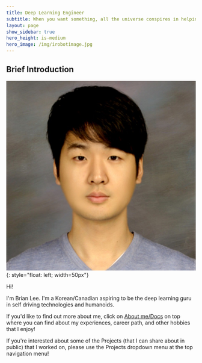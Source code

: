 ```yaml
---
title: Deep Learning Engineer
subtitle: When you want something, all the universe conspires in helping you to achieve it - The Alchemist
layout: page
show_sidebar: true
hero_height: is-medium
hero_image: /img/irobotimage.jpg
---
```


## Brief Introduction

![image](/img/profilepicsmall.jpeg#profilepicsmall){: style="float: left; width=50px"}



Hi!

I'm Brian Lee. I'm a Korean/Canadian aspiring to be the deep learning guru in self driving technologies and humanoids. 

If you'd like to find out more about me, click on [About me/Docs](/docs/) on top where you can find about my experiences, career path, and other hobbies that I enjoy!

If you're interested about some of the Projects (that I can share about in public) that I worked on, please use the Projects dropdown menu at the top navigation menu!


